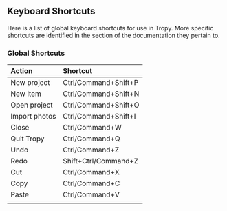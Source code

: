 ## Keyboard Shortcuts

Here is a list of global keyboard shortcuts for use in Tropy. More specific shortcuts are identified in the section of the documentation they pertain to.

### Global Shortcuts

| Action | Shortcut |
| :--- | :--- |
| New project | Ctrl/Command+Shift+P |
| New item | Ctrl/Command+Shift+N |
| Open project | Ctrl/Command+Shift+O |
| Import photos | Ctrl/Command+Shift+I |
| Close | Ctrl/Command+W |
| Quit Tropy | Ctrl/Command+Q |
| Undo | Ctrl/Command+Z |
| Redo | Shift+Ctrl/Command+Z |
| Cut | Ctrl/Command+X |
| Copy | Ctrl/Command+C |
| Paste | Ctrl/Command+V |
|  |  |



